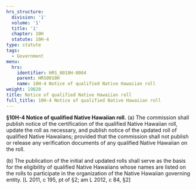 ```yaml
---
hrs_structure:
  division: '1'
  volume: '1'
  title: '1'
  chapter: 10H
  statute: 10H-4
type: statute
tags:
  - Government
menu:
  hrs:
    identifier: HRS_0010H-0004
    parent: HRS0010H
    name: 10H-4 Notice of qualified Native Hawaiian roll
weight: 19020
title: Notice of qualified Native Hawaiian roll
full_title: 10H-4 Notice of qualified Native Hawaiian roll
---
```

**§10H-4 Notice of qualified Native Hawaiian roll.** (a) The commission shall publish notice of the certification of the qualified Native Hawaiian roll, update the roll as necessary, and publish notice of the updated roll of qualified Native Hawaiians; provided that the commission shall not publish or release any verification documents of any qualified Native Hawaiian on the roll.

(b) The publication of the initial and updated rolls shall serve as the basis for the eligibility of qualified Native Hawaiians whose names are listed on the rolls to participate in the organization of the Native Hawaiian governing entity. [L 2011, c 195, pt of §2; am L 2012, c 84, §2]